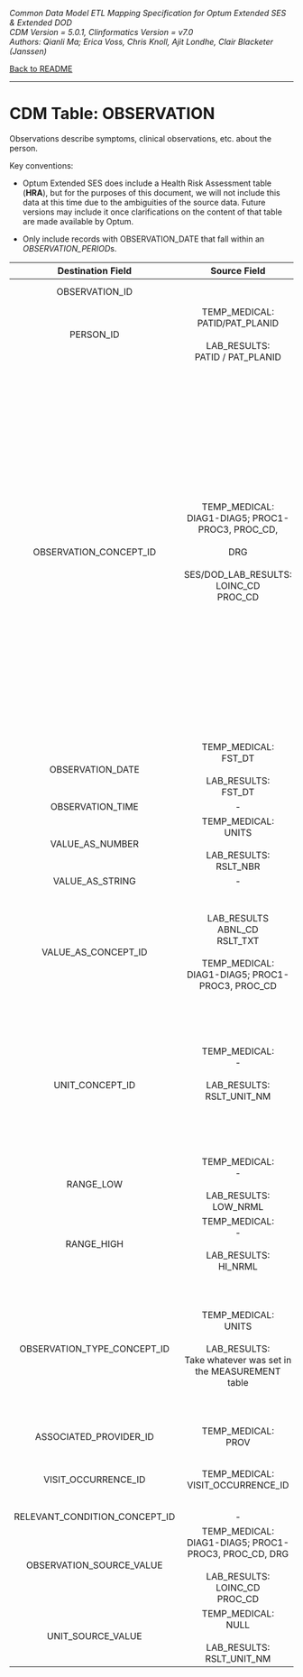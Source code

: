 *Common Data Model ETL Mapping Specification for Optum Extended SES & Extended DOD* 
<br>*CDM Version = 5.0.1, Clinformatics Version = v7.0*
<br>*Authors: Qianli Ma; Erica Voss, Chris Knoll, Ajit Londhe, Clair Blacketer (Janssen)*

[Back to README](README.md)

---

# CDM Table: OBSERVATION

Observations describe symptoms, clinical observations, etc. about the
person.

Key conventions:

-   Optum Extended SES does include a Health Risk Assessment table
    (**HRA**), but for the purposes of this document, we will not
    include this data at this time due to the ambiguities of the
    source data. Future versions may include it once clarifications on
    the content of that table are made available by Optum.

-   Only include records with OBSERVATION_DATE that fall within an
    *OBSERVATION_PERIOD*s.


**Destination Field**|**Source Field**|**Applied Rule**|**Comment**
:-----:|:-----:|:-----:|:-----:
OBSERVATION_ID| |A system generated unique identifier for each observation. | 
PERSON_ID|TEMP_MEDICAL: <br>PATID/PAT_PLANID<br><br>LAB_RESULTS:<br>PATID / PAT_PLANID<br>|At the row level we work with PAT_PLANID, but PATID is what is written to the CDM.| 
OBSERVATION_CONCEPT_ID|TEMP_MEDICAL:<br>DIAG1-DIAG5; PROC1-PROC3, PROC_CD, <br><br>DRG<br><br>SES/DOD_LAB_RESULTS: <br>LOINC_CD<br>PROC_CD|TEMP_MEDICAL (DIAG1-DIAG5):<br>Use Section 4.1<br>TEMP_MEDICAL (PROC-PROC3, PROC_CD):<br>Use Section 3.1.2 and filter with Section 4.2<br><br><br>DRGs still require a mapping. DRGs change over time so we need to map to the DRG that is valid at the time the procedure occurred.  Notice we do not set INVALID_REASON IS NULL – since we are using historical codes, some DRGs we use will be invalid today but not at the time of the procedure.<br><br>Use Vocab map 3.1.2, but do not set INVALID_REASON to NULL<br><br>Use filter:<br>WHERE SOURCE_VOCABULARY_ID IN ('DRG')<br>AND TARGET_VOCABULARY_ID IN ('DRG')<br>AND TARGET_STANDARD_CONCEPT IS NOT NULL|<br><br>LAB_RESULTS:<br>(First, look for LOINC_CD. If no map exists, then look for PROC_CD):<br>Use Section 3.1.2 and filter with Section 4.3<br>
OBSERVATION_DATE|TEMP_MEDICAL: <br>FST_DT<br><br>LAB_RESULTS:<br>FST_DT| | 
OBSERVATION_TIME|-|NULL| 
VALUE_AS_NUMBER|TEMP_MEDICAL:<br>UNITS<br><br>LAB_RESULTS: <br>RSLT_NBR| | 
VALUE_AS_STRING|-|NULL| 
VALUE_AS_CONCEPT_ID|LAB_RESULTS<br>ABNL_CD<br>RSLT_TXT<br><br>TEMP_MEDICAL:<br>DIAG1-DIAG5; PROC1-PROC3, PROC_CD |LAB_RESULTS:  <br>Follow logic given in MEASUREMENT table.<br><br>TEMP_MEDICAL:<br>Use 3.1.3 and point it at the SOURCE_CODE.  But only take the top TARGET_CONCEPT_ID because a few SOURCE_CODES can map to multiple TARGET_CONCEPT_ID.| 
UNIT_CONCEPT_ID|TEMP_MEDICAL:<br>-<br><br>LAB_RESULTS:<br>RSLT_UNIT_NM<br><br><br>|Null<br><br><br>Filters:<br>WHERE SOURCE_VOCABULARY_ID IN ('UCUM')<br>AND TARGET_VOCABULARY_ID IN ('UCUM') <br>AND TARGET_INVALID_REASON IS NULL| 
RANGE_LOW|TEMP_MEDICAL:<br>-<br><br>LAB_RESULTS:<br>LOW_NRML<br>| | 
RANGE_HIGH|TEMP_MEDICAL:<br>-<br><br>LAB_RESULTS:<br>HI_NRML<br>| | 
OBSERVATION_TYPE_CONCEPT_ID|TEMP_MEDICAL:<br>UNITS<br><br>LAB_RESULTS:<br>Take whatever was set in the MEASUREMENT table|TEMP_MEDICAL:<br>DIAG1-DIAG5; PROC1-PROC3, PROC_CD<br><br>Take the type assigned in 5.1 and 5.2. <br><br>DRG:<br>900000008-Claim DRG<br><br>LAB:<br>38000277 – Observation numeric result| 
ASSOCIATED_PROVIDER_ID|TEMP_MEDICAL:<br>PROV|NULL| 
VISIT_OCCURRENCE_ID|TEMP_MEDICAL:<br>VISIT_OCCURRENCE_ID|<br><br>LAB_RESULTS:<br>NULL|Refer to logic in building VISIT_OCCURRENCE table for linking with VISIT_OCCURRENCE_ID
RELEVANT_CONDITION_CONCEPT_ID|-|NULL| 
OBSERVATION_SOURCE_VALUE|TEMP_MEDICAL:<br>DIAG1-DIAG5; PROC1-PROC3, PROC_CD, DRG<br><br>LAB_RESULTS: <br>LOINC_CD<br>PROC_CD|LAB_RESULTS: <br>The LOINC_CD or PROC_CD as it appears in the SES/DOD_LAB_RESULTS table and as was selected above (i.e. use the LOINC_CD first if possible).  <br>| 
UNIT_SOURCE_VALUE|TEMP_MEDICAL:<br>NULL<br><br>LAB_RESULTS:<br>RSLT_UNIT_NM| | 
